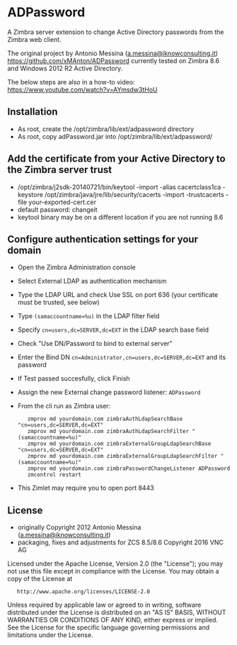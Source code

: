 ADPassword
======================

A Zimbra server extension to change Active Directory passwords from the Zimbra web client.


The original project by Antonio Messina (a.messina@iknowconsulting.it) https://github.com/xMAnton/ADPassword currently tested on Zimbra 8.6 and Windows 2012 R2 Active Directory.

The below steps are also in a how-to video: https://www.youtube.com/watch?v=AYmsdw3tHoU

## Installation

- As root, create the /opt/zimbra/lib/ext/adpassword directory
- As root, copy adPassword.jar into /opt/zimbra/lib/ext/adpassword/

## Add the certificate from your Active Directory to the Zimbra server trust
* /opt/zimbra/j2sdk-20140721/bin/keytool -import -alias cacertclass1ca -keystore /opt/zimbra/java/jre/lib/security/cacerts -import -trustcacerts -file your-exported-cert.cer 
* default password: changeit
* keytool binary may be on a different location if you are not running 8.6

## Configure authentication settings for your domain

- Open the Zimbra Administration console
- Select External LDAP as authentication mechanism
- Type the LDAP URL and check Use SSL on port 636 (your certificate must be trusted, see below)
- Type `(samaccountname=%u)` in the LDAP filter field
- Specify `cn=users,dc=SERVER,dc=EXT` in the LDAP search base field
- Check "Use DN/Password to bind to external server"
- Enter the Bind DN `cn=Administrator,cn=users,dc=SERVER,dc=EXT` and its password
- If Test passed succesfully, click Finish
- Assign the new External change password listener: `ADPassword`
- From the cli run as Zimbra user:

         zmprov md yourdomain.com zimbraAuthLdapSearchBase "cn=users,dc=SERVER,dc=EXT"
         zmprov md yourdomain.com zimbraAuthLdapSearchFilter "(samaccountname=%u)"
         zmprov md yourdomain.com zimbraExternalGroupLdapSearchBase "cn=users,dc=SERVER,dc=EXT"
         zmprov md yourdomain.com zimbraExternalGroupLdapSearchFilter "(samaccountname=%u)"
         zmprov md yourdomain.com zimbraPasswordChangeListener ADPassword
         zmcontrol restart


* This Zimlet may require you to open port 8443


## License
* originally Copyright 2012 Antonio Messina (a.messina@iknowconsulting.it)
* packaging, fixes and adjustments for ZCS 8.5/8.6 Copyright 2016 VNC AG

Licensed under the Apache License, Version 2.0 (the "License"); you may not use this file except in compliance with the License. You may obtain a copy of the License at

       http://www.apache.org/licenses/LICENSE-2.0
Unless required by applicable law or agreed to in writing, software
distributed under the License is distributed on an "AS IS" BASIS,
WITHOUT WARRANTIES OR CONDITIONS OF ANY KIND, either express or implied.
See the License for the specific language governing permissions and
limitations under the License.
